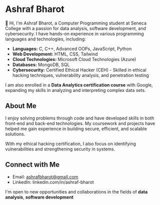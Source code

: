 # Ashraf Bharot

👋 Hi, I'm Ashraf Bharot, a Computer Programming student at Seneca College with a passion for data analysis, software development, and cybersecurity. I have hands-on experience in various programming languages and technologies, including:

- **Languages:** C, C++, Advanced OOPs, JavaScript, Python
- **Web Development:** HTML, CSS, Tailwind
- **Cloud Technologies:** Microsoft Cloud Technologies (Azure)
- **Databases:** MongoDB, SQL
- **Cybersecurity:** Certified Ethical Hacker (CEH) - Skilled in ethical hacking techniques, vulnerability analysis, and penetration testing

I am also enrolled in a **Data Analytics certification course** with Google, expanding my skills in analyzing and interpreting complex data sets.

## About Me

I enjoy solving problems through code and have developed skills in both front-end and back-end technologies. My coursework and projects have helped me gain experience in building secure, efficient, and scalable solutions. 

With my ethical hacking certification, I also focus on identifying vulnerabilities and strengthening security in systems.

## Connect with Me

- Email: ashrafbharot@gmail.com
- LinkedIn: linkedin.com/in/ashraf-bharot

I'm open to new opportunities and collaborations in the fields of **data analysis**, **software development**
